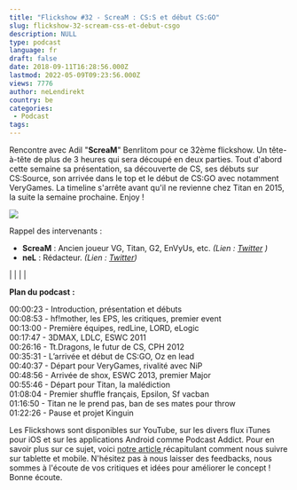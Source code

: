 ```yaml
---
title: "Flickshow #32 - ScreaM : CS:S et début CS:GO"
slug: flickshow-32-scream-css-et-debut-csgo
description: NULL
type: podcast
language: fr
draft: false
date: 2018-09-11T16:28:56.000Z
lastmod: 2022-05-09T09:23:56.000Z
views: 7776
author: neLendirekt
country: be
categories:
 - Podcast
tags:
---
```

Rencontre avec Adil "**ScreaM**" Benrlitom pour ce 32ème flickshow. Un tête-à-tête de plus de 3 heures qui sera découpé en deux parties. Tout d'abord cette semaine sa présentation, sa découverte de CS, ses débuts sur CS:Source, son arrivée dans le top et le début de CS:GO avec notamment VeryGames. La timeline s'arrête avant qu'il ne revienne chez Titan en 2015, la suite la semaine prochaine. Enjoy !

![](https://flickshot-ue.s3.eu-west-2.amazonaws.com/flickshot/article/5b97eba02cc91/images/k1jxOsoWA0il6Hh0KbSjgWlqNNu8nNj151ZgUOJb.jpeg)

Rappel des intervenants :

* **ScreaM** : Ancien joueur VG, Titan, G2, EnVyUs, etc. _(Lien : [Twitter](https://twitter.com/nV%5FScreaM%5F) )_
* **neL** : Rédacteur. _(Lien : [Twitter](https://twitter.com/neLendirekt))_

|  |
|  |

  
**Plan du podcast** **:**

00:00:23 - Introduction, présentation et débuts  
00:08:53 - hf!mother, les EPS, les critiques, premier event  
00:13:00 - Première équipes, redLine, LORD, eLogic  
00:17:47 - 3DMAX, LDLC, ESWC 2011  
00:26:16 - Tt.Dragons, le futur de CS, CPH 2012  
00:35:31 - L’arrivée et début de CS:GO, Oz en lead  
00:40:37 - Départ pour VeryGames, rivalité avec NiP  
00:48:56 - Arrivée de shox, ESWC 2013, premier Major  
00:55:46 - Départ pour Titan, la malédiction  
01:08:04 - Premier shuffle français, Epsilon, Sf vacban  
01:16:50 - Titan ne le prend pas, ban de ses mates pour throw  
01:22:26 - Pause et projet Kinguin

Les Flickshows sont disponibles sur YouTube, sur les divers flux iTunes pour iOS et sur les applications Android comme Podcast Addict. Pour en savoir plus sur ce sujet, voici [notre article ](https://flickshot.fr/fr/comment-ecouter-le-flickshow-sur-telephone-et-tablette/&59a013864d64e)récapitulant comment nous suivre sur tablette et mobile. N'hésitez pas à nous laisser des feedbacks, nous sommes à l'écoute de vos critiques et idées pour améliorer le concept ! Bonne écoute.
